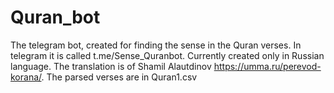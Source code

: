 # Quran_bot
The telegram bot, created for finding the sense in the Quran verses. In telegram it is called t.me/Sense_Quranbot. Currently created only in Russian language. The translation is of Shamil Alautdinov https://umma.ru/perevod-korana/. The parsed verses are in Quran1.csv
